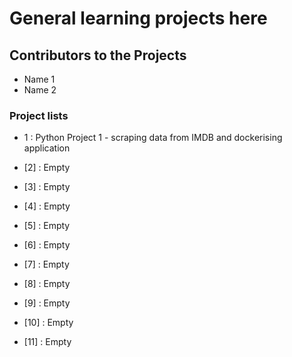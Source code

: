 # General learning projects here

## Contributors to the Projects

- Name 1
- Name 2

### Project lists
- 1 : Python Project 1 - scraping data from IMDB and dockerising application

- [2] : Empty

- [3] : Empty

- [4] : Empty

- [5] : Empty

- [6] : Empty

- [7] : Empty

- [8] : Empty

- [9] : Empty

- [10] : Empty

- [11] : Empty
